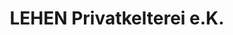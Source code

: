 ---
title: "LEHEN Privatkelterei e.K."
url: /weidenberg/lehen-privatkelterei-e-k/
shop: Getränke
---